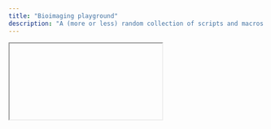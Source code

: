 ```yaml
---
title: "Bioimaging playground"
description: "A (more or less) random collection of scripts and macros."
---
```

<div class="embed-responsive">
  <iframe class="embd-responsive-item" source="{{'test.html' | prepend: site.baseurl }}"></iframe>
</div>
